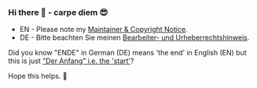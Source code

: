 ### Hi there 👋 - carpe diem 😎

* EN - Please note my [Maintainer & Copyright Notice](Zweihorn_fascicle/MAINTAINER.md).
* DE - Bitte beachten Sie meinen [Bearbeiter- und Urheberrechtshinweis](Zweihorn_fascicle/BEARBEITER.md).

Did you know "ENDE" in German (DE) means 'the end' in English (EN) but this is just ["Der Anfang" i.e. the 'start'](Zweihorn_fascicle/README.md)?

Hope this helps.
🌻
